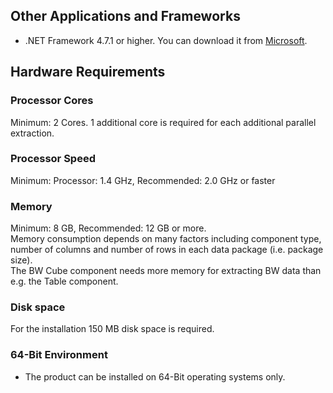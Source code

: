 ## Other Applications and Frameworks	
- .NET Framework 4.7.1 or higher. You can download it from [Microsoft](https://www.microsoft.com/en-us/download/details.aspx?id=56116).

## Hardware Requirements
### Processor Cores
Minimum: 2 Cores. 
1 additional core is required for each additional parallel extraction. 

### Processor Speed   
Minimum: Processor: 1.4 GHz, Recommended: 2.0 GHz or faster

### Memory
Minimum: 8 GB, Recommended: 12 GB or more.<br>
Memory consumption depends on many factors including component type, number of columns and number of rows in each data package (i.e. package size). <br> 
The BW Cube component needs more memory for extracting BW data than e.g. the Table component. 

### Disk space
For the installation 150 MB disk space is required.

### 64-Bit Environment	
- The product can be installed on 64-Bit operating systems only.
